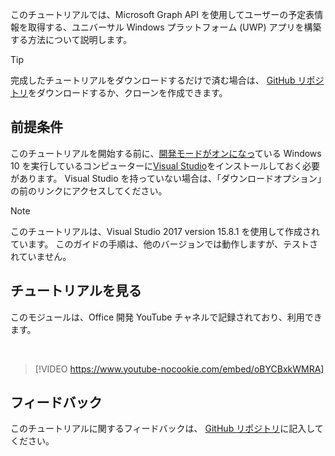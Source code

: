 <!-- markdownlint-disable MD002 MD041 -->

このチュートリアルでは、Microsoft Graph API を使用してユーザーの予定表情報を取得する、ユニバーサル Windows プラットフォーム (UWP) アプリを構築する方法について説明します。

> [!TIP]
> 完成したチュートリアルをダウンロードするだけで済む場合は、 [GitHub リポジトリ](https://github.com/microsoftgraph/msgraph-training-uwp)をダウンロードするか、クローンを作成できます。

## <a name="prerequisites"></a>前提条件

このチュートリアルを開始する前に、[開発モードがオンになっ](https://docs.microsoft.com/windows/uwp/get-started/enable-your-device-for-development)ている Windows 10 を実行しているコンピューターに[Visual Studio](https://visualstudio.microsoft.com/vs/)をインストールしておく必要があります。 Visual Studio を持っていない場合は、「ダウンロードオプション」の前のリンクにアクセスしてください。

> [!NOTE]
> このチュートリアルは、Visual Studio 2017 version 15.8.1 を使用して作成されています。 このガイドの手順は、他のバージョンでは動作しますが、テストされていません。

## <a name="watch-the-tutorial"></a>チュートリアルを見る

このモジュールは、Office 開発 YouTube チャネルで記録されており、利用できます。

<!-- markdownlint-disable MD033 MD034 -->
<br/>

> [!VIDEO https://www.youtube-nocookie.com/embed/oBYCBxkWMRA]
<!-- markdownlint-enable MD033 MD034 -->

## <a name="feedback"></a>フィードバック

このチュートリアルに関するフィードバックは、 [GitHub リポジトリ](https://github.com/microsoftgraph/msgraph-training-uwp)に記入してください。
